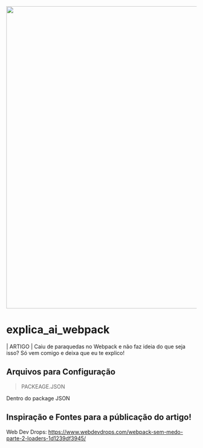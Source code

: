 <div align="center">
  <img src="https://user-images.githubusercontent.com/82516932/185523194-471d4bcd-9463-47eb-a896-d4774f161f07.svg" width="800">
</div>

# explica_ai_webpack

| ARTIGO | Caiu de paraquedas no Webpack e não faz ideia do que seja isso? Só vem comigo e deixa que eu te explico!

## Arquivos para Configuração

> PACKEAGE.JSON

Dentro do package JSON

## Inspiração e Fontes para a públicação do artigo!

Web Dev Drops: https://www.webdevdrops.com/webpack-sem-medo-parte-2-loaders-1d1239df3945/
